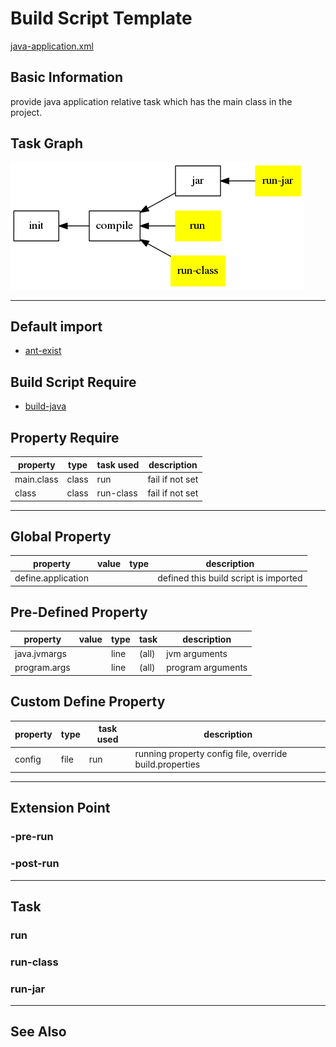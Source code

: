Build Script Template
=====================

[java-application.xml](/.ant/java-application.xml)

Basic Information
-----------------

provide java application relative task which has the main class in the project.

Task Graph
----------

![java-application](res/java-application.png)

-------------------------------------------------------------------------------

Default import
-------------

* [ant-exist](ant-exist.md)

Build Script Require
--------------------

* [build-java](build-java.md)

Property Require
----------------

property                | type      | task used     | description
--------                | ----      | ---------     | -----------
main.class              | class     | run           | fail if not set
class                   | class     | run-class     | fail if not set

-------------------------------------------------------------------------------

Global Property
---------------

property            | value     | type      | description
--------            | -----     | ----      | -----------
define.application  |           |           | defined this build script is imported


Pre-Defined Property
--------------------

property            | value     | type      | task  | description
--------            | -----     | ----      | ----  | -----------
java.jvmargs        |           | line      | (all) | jvm arguments
program.args        |           | line      | (all) | program arguments


Custom Define Property
----------------------

property                | type      | task used     | description
--------                | ----      | ---------     | -----------
config                  | file      | run           | running property config file, override build.properties

-------------------------------------------------------------------------------

Extension Point
---------------

### -pre-run
### -post-run

-------------------------------------------------------------------------------

Task
----

### run
### run-class
### run-jar


-------------------------------------------------------------------------------

See Also
--------

